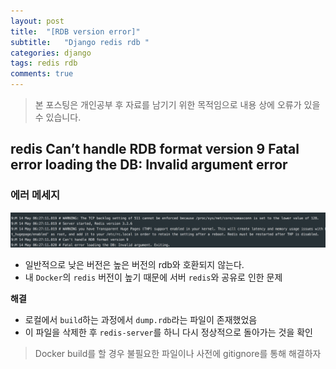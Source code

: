 ```yaml
---
layout: post
title:  "[RDB version error]"
subtitle:   "Django redis rdb "
categories: django
tags: redis rdb
comments: true
---
```

> 본 포스팅은 개인공부 후 자료를 남기기 위한 목적임으로 내용 상에 오류가 있을 수 있습니다.

## redis Can’t handle RDB format version 9 Fatal error loading the DB: Invalid argument error

### 에러 메세지
![Redis-rdb](/assets/img/django/redis-rdb-error.png)
- 일반적으로 낮은 버전은 높은 버전의 rdb와 호환되지 않는다.
- 내 `Docker`의 `redis` 버전이 높기 때문에 서버 `redis`와 공유로 인한 문제

**해결**

- 로컬에서 `build`하는 과정에서 `dump.rdb`라는 파일이 존재했었음
- 이 파일을 삭제한 후 `redis-server`를 하니 다시 정상적으로 돌아가는 것을 확인

> Docker build를 할 경우 불필요한 파일이나 사전에 gitignore를 통해 해결하자
